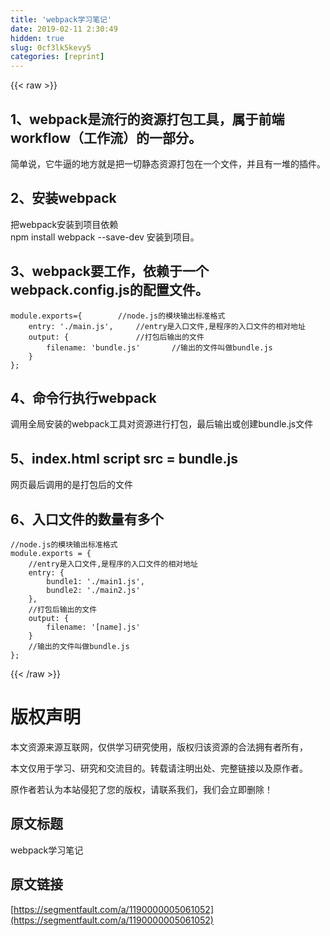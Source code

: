 ```yaml
---
title: 'webpack学习笔记' 
date: 2019-02-11 2:30:49
hidden: true
slug: 0cf3lk5kevy5
categories: [reprint]
---
```


{{< raw >}}

                    
<h2 id="articleHeader0">1、webpack是流行的资源打包工具，属于前端workflow（工作流）的一部分。</h2>
<p>简单说，它牛逼的地方就是把一切静态资源打包在一个文件，并且有一堆的插件。</p>
<h2 id="articleHeader1">2、安装webpack</h2>
<p>把webpack安装到项目依赖<br>npm install webpack --save-dev 安装到项目。</p>
<h2 id="articleHeader2">3、webpack要工作，依赖于一个webpack.config.js的配置文件。</h2>
<div class="widget-codetool" style="display:none;">
      <div class="widget-codetool--inner">
      <span class="selectCode code-tool" data-toggle="tooltip" data-placement="top" title="" data-original-title="全选"></span>
      <span type="button" class="copyCode code-tool" data-toggle="tooltip" data-placement="top" data-clipboard-text="module.exports={        //node.js的模块输出标准格式
    entry: './main.js',     //entry是入口文件,是程序的入口文件的相对地址
    output: {               //打包后输出的文件
        filename: 'bundle.js'       //输出的文件叫做bundle.js
    }
};
" title="" data-original-title="复制"></span>
      <span type="button" class="saveToNote code-tool" data-toggle="tooltip" data-placement="top" title="" data-original-title="放进笔记"></span>
      </div>
      </div><pre class="hljs java"><code><span class="hljs-keyword">module</span>.<span class="hljs-keyword">exports</span>={        <span class="hljs-comment">//node.js的模块输出标准格式</span>
    entry: <span class="hljs-string">'./main.js'</span>,     <span class="hljs-comment">//entry是入口文件,是程序的入口文件的相对地址</span>
    output: {               <span class="hljs-comment">//打包后输出的文件</span>
        filename: <span class="hljs-string">'bundle.js'</span>       <span class="hljs-comment">//输出的文件叫做bundle.js</span>
    }
};
</code></pre>
<h2 id="articleHeader3">4、命令行执行webpack</h2>
<p>调用全局安装的webpack工具对资源进行打包，最后输出或创建bundle.js文件</p>
<h2 id="articleHeader4">5、index.html script src = bundle.js</h2>
<p>网页最后调用的是打包后的文件</p>
<h2 id="articleHeader5">6、入口文件的数量有多个</h2>
<div class="widget-codetool" style="display:none;">
      <div class="widget-codetool--inner">
      <span class="selectCode code-tool" data-toggle="tooltip" data-placement="top" title="" data-original-title="全选"></span>
      <span type="button" class="copyCode code-tool" data-toggle="tooltip" data-placement="top" data-clipboard-text="//node.js的模块输出标准格式
module.exports = {
    //entry是入口文件,是程序的入口文件的相对地址
    entry: {
        bundle1: './main1.js',
        bundle2: './main2.js'
    },
    //打包后输出的文件
    output: {
        filename: '[name].js'
    }
    //输出的文件叫做bundle.js
};
" title="" data-original-title="复制"></span>
      <span type="button" class="saveToNote code-tool" data-toggle="tooltip" data-placement="top" title="" data-original-title="放进笔记"></span>
      </div>
      </div><pre class="hljs java"><code><span class="hljs-comment">//node.js的模块输出标准格式</span>
<span class="hljs-keyword">module</span>.<span class="hljs-keyword">exports</span> = {
    <span class="hljs-comment">//entry是入口文件,是程序的入口文件的相对地址</span>
    entry: {
        bundle1: <span class="hljs-string">'./main1.js'</span>,
        bundle2: <span class="hljs-string">'./main2.js'</span>
    },
    <span class="hljs-comment">//打包后输出的文件</span>
    output: {
        filename: <span class="hljs-string">'[name].js'</span>
    }
    <span class="hljs-comment">//输出的文件叫做bundle.js</span>
};
</code></pre>

                
{{< /raw >}}

# 版权声明
本文资源来源互联网，仅供学习研究使用，版权归该资源的合法拥有者所有，

本文仅用于学习、研究和交流目的。转载请注明出处、完整链接以及原作者。

原作者若认为本站侵犯了您的版权，请联系我们，我们会立即删除！

## 原文标题
webpack学习笔记

## 原文链接
[https://segmentfault.com/a/1190000005061052](https://segmentfault.com/a/1190000005061052)


